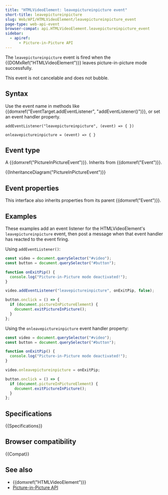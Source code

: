 ```yaml
---
title: "HTMLVideoElement: leavepictureinpicture event"
short-title: leavepictureinpicture
slug: Web/API/HTMLVideoElement/leavepictureinpicture_event
page-type: web-api-event
browser-compat: api.HTMLVideoElement.leavepictureinpicture_event
sidebar:
  - apiref:
      - Picture-in-Picture API
---
```


The `leavepictureinpicture` event is fired when the {{DOMxRef("HTMLVideoElement")}} leaves picture-in-picture mode successfully.

This event is not cancelable and does not bubble.

## Syntax

Use the event name in methods like {{domxref("EventTarget.addEventListener", "addEventListener()")}}, or set an event handler property.

```js-nolint
addEventListener("leavepictureinpicture", (event) => { })

onleavepictureinpicture = (event) => { }
```

## Event type

A {{domxref("PictureInPictureEvent")}}. Inherits from {{domxref("Event")}}.

{{InheritanceDiagram("PictureInPictureEvent")}}

## Event properties

This interface also inherits properties from its parent {{domxref("Event")}}.

## Examples

These examples add an event listener for the HTMLVideoElement's `leavepictureinpicture` event, then post a message when that event handler has reacted to the event firing.

Using `addEventListener()`:

```js
const video = document.querySelector("#video");
const button = document.querySelector("#button");

function onExitPip() {
  console.log("Picture-in-Picture mode deactivated!");
}

video.addEventListener("leavepictureinpicture", onExitPip, false);

button.onclick = () => {
  if (document.pictureInPictureElement) {
    document.exitPictureInPicture();
  }
};
```

Using the `onleavepictureinpicture` event handler property:

```js
const video = document.querySelector("#video");
const button = document.querySelector("#button");

function onExitPip() {
  console.log("Picture-in-Picture mode deactivated!");
}

video.onleavepictureinpicture = onExitPip;

button.onclick = () => {
  if (document.pictureInPictureElement) {
    document.exitPictureInPicture();
  }
};
```

## Specifications

{{Specifications}}

## Browser compatibility

{{Compat}}

## See also

- {{domxref("HTMLVideoElement")}}
- [Picture-in-Picture API](/en-US/docs/Web/API/Picture-in-Picture_API)

